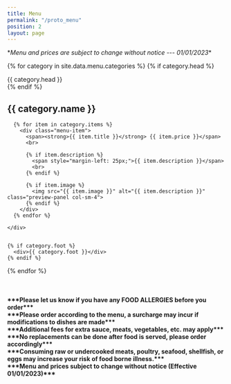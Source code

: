 ```yaml
---
title: Menu
permalink: "/proto_menu"
position: 2
layout: page
---
```


<div class="menu-page">
  <span>*<i>Menu and prices are subject to change without notice --- 01/01/2023</i>*</span><br/>

  {% for category in site.data.menu.categories %}
    {% if category.head %}
      <div>{{ category.head }}</div>
    {% endif %}
    <h2>{{ category.name }}</h2>
    <div class="category-section">
      
      {% for item in category.items %}
        <div class="menu-item">
          <span><strong>{{ item.title }}</strong> {{ item.price }}</span>
          <br>
          
          {% if item.description %}
            <span style="margin-left: 25px;">{{ item.description }}</span>
            <br>
          {% endif %}
          
          {% if item.image %}
            <img src="{{ item.image }}" alt="{{ item.description }}" class="preview-panel col-sm-4">
          {% endif %}
        </div>
      {% endfor %}

    </div>

    
    {% if category.foot %}
      <div>{{ category.foot }}</div>
    {% endif %}
  {% endfor %}
  <div style="margin-top: 50px;">
    <strong>
      ***Please let us know if you have any FOOD ALLERGIES before you order***<br>
      ***Please order according to the menu, a surcharge may incur if modifications to dishes are made***<br>
      ***Additional fees for extra sauce, meats, vegetables, etc. may apply***<br>
      ***No replacements can be done after food is served, please order accordingly***<br>
      ***Consuming raw or undercooked meats, poultry, seafood, shellfish, or eggs may increase your risk of food borne illness.***<br>
      ***Menu and prices subject to change without notice (Effective 01/01/2023)***<br>
    </strong>
  </div>
</div>

